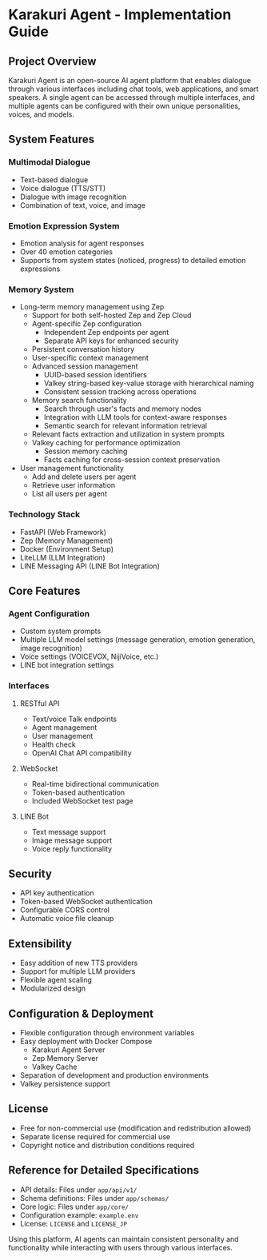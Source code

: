 # Karakuri Agent - Implementation Guide

## Project Overview
Karakuri Agent is an open-source AI agent platform that enables dialogue through various interfaces including chat tools, web applications, and smart speakers. A single agent can be accessed through multiple interfaces, and multiple agents can be configured with their own unique personalities, voices, and models.

## System Features

### Multimodal Dialogue
- Text-based dialogue
- Voice dialogue (TTS/STT)
- Dialogue with image recognition
- Combination of text, voice, and image

### Emotion Expression System
- Emotion analysis for agent responses
- Over 40 emotion categories
- Supports from system states (noticed, progress) to detailed emotion expressions

### Memory System
- Long-term memory management using Zep
  - Support for both self-hosted Zep and Zep Cloud
  - Agent-specific Zep configuration
    - Independent Zep endpoints per agent
    - Separate API keys for enhanced security
  - Persistent conversation history
  - User-specific context management
  - Advanced session management
    - UUID-based session identifiers
    - Valkey string-based key-value storage with hierarchical naming
    - Consistent session tracking across operations
  - Memory search functionality
    - Search through user's facts and memory nodes
    - Integration with LLM tools for context-aware responses
    - Semantic search for relevant information retrieval
  - Relevant facts extraction and utilization in system prompts
  - Valkey caching for performance optimization
    - Session memory caching
    - Facts caching for cross-session context preservation
- User management functionality
  - Add and delete users per agent
  - Retrieve user information
  - List all users per agent

### Technology Stack
- FastAPI (Web Framework)
- Zep (Memory Management)
- Docker (Environment Setup)
- LiteLLM (LLM Integration)
- LINE Messaging API (LINE Bot Integration)

## Core Features

### Agent Configuration
- Custom system prompts
- Multiple LLM model settings (message generation, emotion generation, image recognition)
- Voice settings (VOICEVOX, NijiVoice, etc.)
- LINE bot integration settings

### Interfaces
1. RESTful API
   - Text/voice Talk endpoints
   - Agent management
   - User management
   - Health check
   - OpenAI Chat API compatibility

2. WebSocket
   - Real-time bidirectional communication
   - Token-based authentication
   - Included WebSocket test page

3. LINE Bot
   - Text message support
   - Image message support
   - Voice reply functionality

## Security
- API key authentication
- Token-based WebSocket authentication
- Configurable CORS control
- Automatic voice file cleanup

## Extensibility
- Easy addition of new TTS providers
- Support for multiple LLM providers
- Flexible agent scaling
- Modularized design

## Configuration & Deployment
- Flexible configuration through environment variables
- Easy deployment with Docker Compose
  - Karakuri Agent Server
  - Zep Memory Server
  - Valkey Cache
- Separation of development and production environments
- Valkey persistence support

## License
- Free for non-commercial use (modification and redistribution allowed)
- Separate license required for commercial use
- Copyright notice and distribution conditions required

## Reference for Detailed Specifications
- API details: Files under `app/api/v1/`
- Schema definitions: Files under `app/schemas/`
- Core logic: Files under `app/core/`
- Configuration example: `example.env`
- License: `LICENSE` and `LICENSE_JP`

Using this platform, AI agents can maintain consistent personality and functionality while interacting with users through various interfaces.
